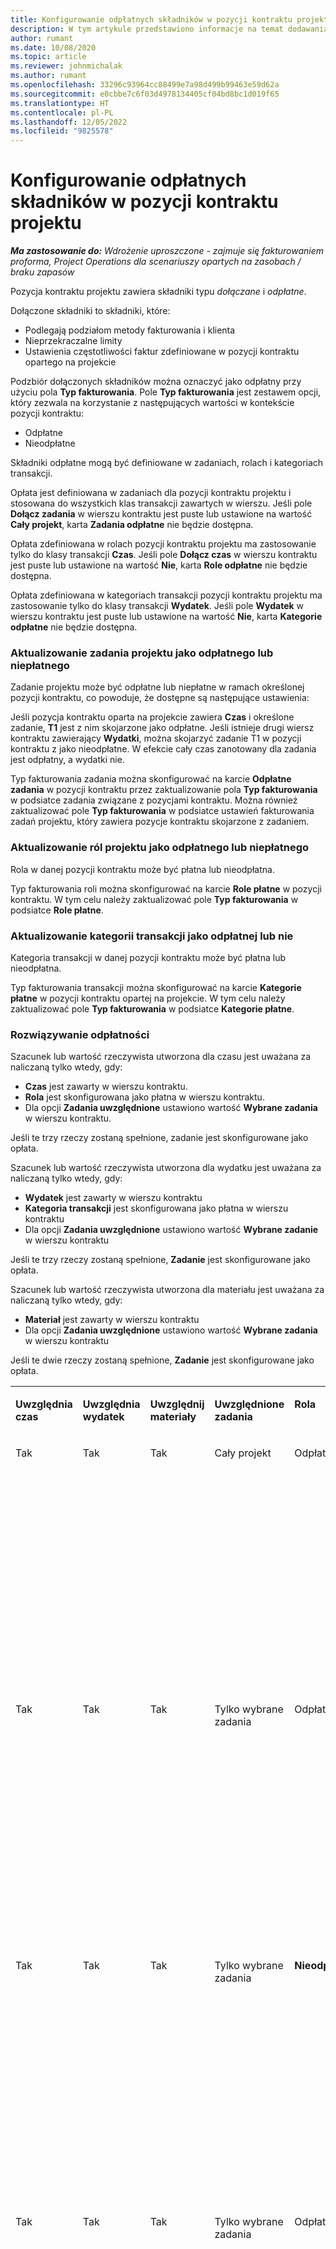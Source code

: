 ```yaml
---
title: Konfigurowanie odpłatnych składników w pozycji kontraktu projektu
description: W tym artykule przedstawiono informacje na temat dodawania składników odpłatnych do pozycji kontraktu w aplikacji Project Operations.
author: rumant
ms.date: 10/08/2020
ms.topic: article
ms.reviewer: johnmichalak
ms.author: rumant
ms.openlocfilehash: 33296c93964cc88499e7a98d499b99463e59d62a
ms.sourcegitcommit: e0cbbe7c6f03d4978134405cf04bd8bc1d019f65
ms.translationtype: HT
ms.contentlocale: pl-PL
ms.lasthandoff: 12/05/2022
ms.locfileid: "9825578"
---
```

# <a name="configure-chargeable-components-of-a-project-contract-line"></a>Konfigurowanie odpłatnych składników w pozycji kontraktu projektu

_**Ma zastosowanie do:** Wdrożenie uproszczone - zajmuje się fakturowaniem proforma, Project Operations dla scenariuszy opartych na zasobach / braku zapasów_

Pozycja kontraktu projektu zawiera składniki typu *dołączane* i *odpłatne*.

Dołączone składniki to składniki, które:

  - Podlegają podziałom metody fakturowania i klienta
  - Nieprzekraczalne limity 
  - Ustawienia częstotliwości faktur zdefiniowane w pozycji kontraktu opartego na projekcie

Podzbiór dołączonych składników można oznaczyć jako odpłatny przy użyciu pola **Typ fakturowania**. Pole **Typ fakturowania** jest zestawem opcji, który zezwala na korzystanie z następujących wartości w kontekście pozycji kontraktu:

  - Odpłatne
  - Nieodpłatne

Składniki odpłatne mogą być definiowane w zadaniach, rolach i kategoriach transakcji.

Opłata jest definiowana w zadaniach dla pozycji kontraktu projektu i stosowana do wszystkich klas transakcji zawartych w wierszu. Jeśli pole **Dołącz zadania** w wierszu kontraktu jest puste lub ustawione na wartość **Cały projekt**, karta **Zadania odpłatne** nie będzie dostępna.

Opłata zdefiniowana w rolach pozycji kontraktu projektu ma zastosowanie tylko do klasy transakcji **Czas**. Jeśli pole **Dołącz czas** w wierszu kontraktu jest puste lub ustawione na wartość **Nie**, karta **Role odpłatne** nie będzie dostępna.

Opłata zdefiniowana w kategoriach transakcji pozycji kontraktu projektu ma zastosowanie tylko do klasy transakcji **Wydatek**. Jeśli pole **Wydatek** w wierszu kontraktu jest puste lub ustawione na wartość **Nie**, karta **Kategorie odpłatne** nie będzie dostępna.

### <a name="update-a-project-task-as-chargeable-or-non-chargeable"></a>Aktualizowanie zadania projektu jako odpłatnego lub niepłatnego

Zadanie projektu może być odpłatne lub niepłatne w ramach określonej pozycji kontraktu, co powoduje, że dostępne są następujące ustawienia:

Jeśli pozycja kontraktu oparta na projekcie zawiera **Czas** i określone zadanie, **T1** jest z nim skojarzone jako odpłatne. Jeśli istnieje drugi wiersz kontraktu zawierający **Wydatki**, można skojarzyć zadanie T1 w pozycji kontraktu z jako nieodpłatne. W efekcie cały czas zanotowany dla zadania jest odpłatny, a wydatki nie.

Typ fakturowania zadania można skonfigurować na karcie **Odpłatne zadania** w pozycji kontraktu przez zaktualizowanie pola **Typ fakturowania** w podsiatce zadania związane z pozycjami kontraktu. Można również zaktualizować pole **Typ fakturowania** w podsiatce ustawień fakturowania zadań projektu, który zawiera pozycje kontraktu skojarzone z zadaniem.

### <a name="update-a-role-as-chargeable-or-non-chargeable"></a>Aktualizowanie ról projektu jako odpłatnego lub niepłatnego

Rola w danej pozycji kontraktu może być płatna lub nieodpłatna.

Typ fakturowania roli można skonfigurować na karcie **Role płatne** w pozycji kontraktu. W tym celu należy zaktualizować pole **Typ fakturowania** w podsiatce **Role płatne**.

### <a name="update-a-transaction-category-as-chargeable-or-non-chargeable"></a>Aktualizowanie kategorii transakcji jako odpłatnej lub nie

Kategoria transakcji w danej pozycji kontraktu może być płatna lub nieodpłatna.

Typ fakturowania transakcji można skonfigurować na karcie **Kategorie płatne** w pozycji kontraktu opartej na projekcie. W tym celu należy zaktualizować pole **Typ fakturowania** w podsiatce **Kategorie płatne**.

### <a name="resolve-chargeability"></a>Rozwiązywanie odpłatności

Szacunek lub wartość rzeczywista utworzona dla czasu jest uważana za naliczaną tylko wtedy, gdy:

   - **Czas** jest zawarty w wierszu kontraktu.
   - **Rola** jest skonfigurowana jako płatna w wierszu kontraktu.
   - Dla opcji **Zadania uwzględnione** ustawiono wartość **Wybrane zadania** w wierszu kontraktu.
 
 Jeśli te trzy rzeczy zostaną spełnione, zadanie jest skonfigurowane jako opłata. 

Szacunek lub wartość rzeczywista utworzona dla wydatku jest uważana za naliczaną tylko wtedy, gdy:

   - **Wydatek** jest zawarty w wierszu kontraktu
   - **Kategoria transakcji** jest skonfigurowana jako płatna w wierszu kontraktu
   - Dla opcji **Zadania uwzględnione** ustawiono wartość **Wybrane zadanie** w wierszu kontraktu
  
 Jeśli te trzy rzeczy zostaną spełnione, **Zadanie** jest skonfigurowane jako opłata. 

Szacunek lub wartość rzeczywista utworzona dla materiału jest uważana za naliczaną tylko wtedy, gdy:

   - **Materiał** jest zawarty w wierszu kontraktu
   - Dla opcji **Zadania uwzględnione** ustawiono wartość **Wybrane zadania** w wierszu kontraktu

Jeśli te dwie rzeczy zostaną spełnione, **Zadanie** jest skonfigurowane jako opłata. 

<table border="0" cellspacing="0" cellpadding="0">
    <tbody>
        <tr>
            <td width="70" valign="top">
                <p>
                    <strong>Uwzględnia czas</strong>
                </p>
            </td>
            <td width="78" valign="top">
                <p>
                    <strong>Uwzględnia wydatek</strong>
                    <strong></strong>
                </p>
            </td>
            <td width="63" valign="top">
                <p>
                    <strong>Uwzględnij materiały</strong>
                    <strong></strong>
                </p>
            </td>
            <td width="75" valign="top">
                <p>
                    <strong>Uwzględnione zadania</strong>
                    <strong></strong>
                </p>
            </td>
            <td width="65" valign="top">
                <p>
                    <strong>Rola</strong>
                    <strong></strong>
                </p>
            </td>
            <td width="70" valign="top">
                <p>
                    <strong>Kategoria</strong>
                    <strong></strong>
                </p>
            </td>
            <td width="65" valign="top">
                <p>
                    <strong>Zadanie</strong>
                    <strong></strong>
                </p>
            </td>
            <td width="350" valign="top">
                <p>
                    <strong>Wpływ opłaty</strong>
                </p>
            </td>
        </tr>
        <tr>
            <td width="70" valign="top">
                <p>
Tak </p>
            </td>
            <td width="78" valign="top">
                <p>
Tak </p>
            </td>
            <td width="63" valign="top">
                <p>
Tak </p>
            </td>
            <td width="75" valign="top">
                <p>
Cały projekt </p>
            </td>
            <td width="65" valign="top">
                <p>
Odpłatne </p>
            </td>
            <td width="70" valign="top">
                <p>
Odpłatne </p>
            </td>
            <td width="65" valign="top">
                <p>
Nie można ustawić </p>
            </td>
            <td width="350" valign="top">
                <p>
Fakturowanie wartości rzeczywistej czas: <strong>Odpłatny</strong>
                </p>
                <p>
Typ fakturowania wartości rzeczywistej wydatku: <strong>Odpłatny</strong>
                </p>
                <p>
Typ fakturowania wartości rzeczywistej materiału: <strong>Odpłatny</strong>
                </p>
            </td>
        </tr>
        <tr>
            <td width="70" valign="top">
                <p>
Tak </p>
            </td>
            <td width="78" valign="top">
                <p>
Tak </p>
            </td>
            <td width="63" valign="top">
                <p>
Tak </p>
            </td>
            <td width="75" valign="top">
                <p>
Tylko wybrane zadania </p>
            </td>
            <td width="65" valign="top">
                <p>
Odpłatne </p>
            </td>
            <td width="70" valign="top">
                <p>
Odpłatne </p>
            </td>
            <td width="65" valign="top">
                <p>
Odpłatne </p>
            </td>
            <td width="350" valign="top">
                <p>
Fakturowanie wartości rzeczywistej czas: <strong>Odpłatny</strong>
                </p>
                <p>
Typ fakturowania wartości rzeczywistej wydatku: <strong>Odpłatny</strong>
                </p>
                <p>
Typ fakturowania wartości rzeczywistej materiału: <strong>Odpłatny</strong>
                </p>
            </td>
        </tr>
        <tr>
            <td width="70" valign="top">
                <p>
Tak </p>
            </td>
            <td width="78" valign="top">
                <p>
Tak </p>
            </td>
            <td width="63" valign="top">
                <p>
Tak </p>
            </td>
            <td width="75" valign="top">
                <p>
Tylko wybrane zadania </p>
            </td>
            <td width="65" valign="top">
                <p>
                    <strong>Nieodpłatne</strong>
                </p>
            </td>
            <td width="70" valign="top">
                <p>
Odpłatne </p>
            </td>
            <td width="65" valign="top">
                <p>
Odpłatne </p>
            </td>
            <td width="350" valign="top">
                <p>
Fakturowanie wartości rzeczywistej czas: <strong>Nieodpłatny</strong>
                </p>
                <p>
Typ fakturowania wartości rzeczywistej wydatku: Odpłatny </p>
                <p>
Typ fakturowania wartości rzeczywistej materiału: Odpłatny </p>
            </td>
        </tr>
        <tr>
            <td width="70" valign="top">
                <p>
Tak </p>
            </td>
            <td width="78" valign="top">
                <p>
Tak </p>
            </td>
            <td width="63" valign="top">
                <p>
Tak </p>
            </td>
            <td width="75" valign="top">
                <p>
Tylko wybrane zadania </p>
            </td>
            <td width="65" valign="top">
                <p>
Odpłatne </p>
            </td>
            <td width="70" valign="top">
                <p>
Odpłatne </p>
            </td>
            <td width="65" valign="top">
                <p>
                    <strong>Nieodpłatne</strong>
                </p>
            </td>
            <td width="350" valign="top">
                <p>
Fakturowanie wartości rzeczywistej czas: <strong>Nieodpłatny</strong>
                </p>
                <p>
Typ fakturowania wartości rzeczywistej wydatku: <strong>Nieodpłatny</strong>
                </p>
                <p>
Typ fakturowania wartości rzeczywistej materiału: <strong>Nieodpłatny</strong>
                </p>
            </td>
        </tr>
        <tr>
            <td width="70" valign="top">
                <p>
Tak </p>
            </td>
            <td width="78" valign="top">
                <p>
Tak </p>
            </td>
            <td width="63" valign="top">
                <p>
Tak </p>
            </td>
            <td width="75" valign="top">
                <p>
Tylko wybrane zadania </p>
            </td>
            <td width="65" valign="top">
                <p>
                    <strong>Nieodpłatne</strong>
                </p>
            </td>
            <td width="70" valign="top">
                <p>
Odpłatne </p>
            </td>
            <td width="65" valign="top">
                <p>
                    <strong>Nieodpłatne</strong>
                </p>
            </td>
            <td width="350" valign="top">
                <p>
Fakturowanie wartości rzeczywistej czas: <strong>Nieodpłatny</strong>
                </p>
                <p>
Typ fakturowania wartości rzeczywistej wydatku: <strong>Nieodpłatny</strong>
                </p>
                <p>
Typ fakturowania wartości rzeczywistej materiału: <strong> Nieodpłatny</strong>
                </p>
            </td>
        </tr>
        <tr>
            <td width="70" valign="top">
                <p>
Tak </p>
            </td>
            <td width="78" valign="top">
                <p>
Tak </p>
            </td>
            <td width="63" valign="top">
                <p>
Tak </p>
            </td>
            <td width="75" valign="top">
                <p>
Tylko wybrane zadania </p>
            </td>
            <td width="65" valign="top">
                <p>
                    <strong>Nieodpłatne</strong>
                </p>
            </td>
            <td width="70" valign="top">
                <p>
                    <strong>Nieodpłatne</strong>
                </p>
            </td>
            <td width="65" valign="top">
                <p>
Odpłatne </p>
            </td>
            <td width="350" valign="top">
                <p>
Fakturowanie wartości rzeczywistej czas: <strong>Nieodpłatny</strong>
                </p>
                <p>
Typ fakturowania wartości rzeczywistej wydatku: <strong> Nieodpłatny</strong>
                </p>
                <p>
Typ fakturowania wartości rzeczywistej materiału: Odpłatny </p>
            </td>
        </tr>
        <tr>
            <td width="70" valign="top">
                <p>
                    <strong>No</strong>
                </p>
            </td>
            <td width="78" valign="top">
                <p>
Tak </p>
            </td>
            <td width="63" valign="top">
                <p>
Tak </p>
            </td>
            <td width="75" valign="top">
                <p>
Cały projekt </p>
            </td>
            <td width="65" valign="top">
                <p>
Nie można ustawić </p>
            </td>
            <td width="70" valign="top">
                <p>
                    <strong>Odpłatne</strong>
                </p>
            </td>
            <td width="65" valign="top">
                <p>
Nie można ustawić </p>
            </td>
            <td width="350" valign="top">
                <p>
Fakturowanie wartości rzeczywistej czas: <strong>Niedostępne</strong>
                </p>
                <p>
Typ fakturowania wartości rzeczywistej wydatku: Odpłatny </p>
                <p>
Typ fakturowania wartości rzeczywistej materiału: Odpłatny </p>
            </td>
        </tr>
        <tr>
            <td width="70" valign="top">
                <p>
                    <strong>No</strong>
                </p>
            </td>
            <td width="78" valign="top">
                <p>
Tak </p>
            </td>
            <td width="63" valign="top">
                <p>
Tak </p>
            </td>
            <td width="75" valign="top">
                <p>
Cały projekt </p>
            </td>
            <td width="65" valign="top">
                <p>
Nie można ustawić </p>
            </td>
            <td width="70" valign="top">
                <p>
                    <strong>Nieodpłatne</strong>
                </p>
            </td>
            <td width="65" valign="top">
                <p>
Nie można ustawić </p>
            </td>
            <td width="350" valign="top">
                <p>
Fakturowanie wartości rzeczywistej czas: <strong>Niedostępne</strong>
                </p>
                <p>
Typ fakturowania wartości rzeczywistej wydatku: <strong> Nieodpłatny</strong>
                </p>
                <p>
Typ fakturowania wartości rzeczywistej materiału: Odpłatny </p>
            </td>
        </tr>
        <tr>
            <td width="70" valign="top">
                <p>
Tak </p>
            </td>
            <td width="78" valign="top">
                <p>
                    <strong>No</strong>
                </p>
            </td>
            <td width="63" valign="top">
                <p>
Tak </p>
            </td>
            <td width="75" valign="top">
                <p>
Cały projekt </p>
            </td>
            <td width="65" valign="top">
                <p>
Odpłatne </p>
            </td>
            <td width="70" valign="top">
                <p>
Nie można ustawić </p>
            </td>
            <td width="65" valign="top">
                <p>
Nie można ustawić </p>
            </td>
            <td width="350" valign="top">
                <p>
Fakturowanie wartości rzeczywistej czas: Odpłatny </p>
                <p>
Typ fakturowania wartości rzeczywistej wydatku: <strong> Niedostępne</strong>
                </p>
                <p>
Typ fakturowania wartości rzeczywistej materiału: Odpłatny </p>
            </td>
        </tr>
        <tr>
            <td width="70" valign="top">
                <p>
Tak </p>
            </td>
            <td width="78" valign="top">
                <p>
                    <strong>No</strong>
                </p>
            </td>
            <td width="63" valign="top">
                <p>
Tak </p>
            </td>
            <td width="75" valign="top">
                <p>
Cały projekt </p>
            </td>
            <td width="65" valign="top">
                <p>
                    <strong>Nieodpłatne</strong>
                </p>
            </td>
            <td width="70" valign="top">
                <p>
Nie można ustawić </p>
            </td>
            <td width="65" valign="top">
                <p>
Nie można ustawić </p>
            </td>
            <td width="350" valign="top">
                <p>
Fakturowanie wartości rzeczywistej czas: <strong>Nieodpłatne</strong>
                </p>
                <p>
Typ fakturowania wartości rzeczywistej wydatku: <strong> Niedostępne</strong>
                </p>
                <p>
Typ fakturowania wartości rzeczywistej materiału: Odpłatny </p>
            </td>
        </tr>
        <tr>
            <td width="70" valign="top">
                <p>
Tak </p>
            </td>
            <td width="78" valign="top">
                <p>
Tak </p>
            </td>
            <td width="63" valign="top">
                <p>
                    <strong>No</strong>
                </p>
            </td>
            <td width="75" valign="top">
                <p>
Cały projekt </p>
            </td>
            <td width="65" valign="top">
                <p>
Odpłatne </p>
            </td>
            <td width="70" valign="top">
                <p>
Odpłatne </p>
            </td>
            <td width="65" valign="top">
                <p>
Nie można ustawić </p>
            </td>
            <td width="350" valign="top">
                <p>
Fakturowanie wartości rzeczywistej czas: Odpłatny </p>
                <p>
Typ fakturowania wartości rzeczywistej wydatku: Odpłatny </p>
                <p>
Typ fakturowania wartości rzeczywistej materiału: <strong> Niedostępne</strong>
                </p>
            </td>
        </tr>
        <tr>
            <td width="70" valign="top">
                <p>
Tak </p>
            </td>
            <td width="78" valign="top">
                <p>
Tak </p>
            </td>
            <td width="63" valign="top">
                <p>
                    <strong>No</strong>
                </p>
            </td>
            <td width="75" valign="top">
                <p>
Cały projekt </p>
            </td>
            <td width="65" valign="top">
                <p>
                    <strong>Nieodpłatne</strong>
                </p>
            </td>
            <td width="70" valign="top">
                <p>
                    <strong>Nieodpłatne</strong>
                </p>
            </td>
            <td width="65" valign="top">
                <p>
Nie można ustawić </p>
            </td>
            <td width="350" valign="top">
                <p>
Fakturowanie wartości rzeczywistej czas: <strong>Nieodpłatne</strong>
                </p>
                <p>
Typ fakturowania wartości rzeczywistej wydatku: <strong> Nieodpłatne</strong>
                </p>
                <p>
Typ fakturowania wartości rzeczywistej materiału: <strong> Niedostępne</strong>
                </p>
            </td>
        </tr>
    </tbody>
</table>





[!INCLUDE[footer-include](../../includes/footer-banner.md)]

